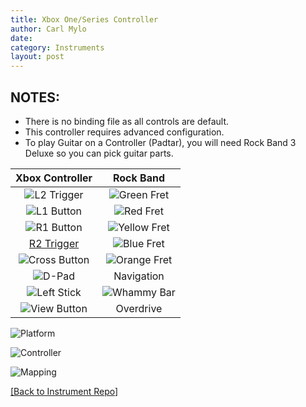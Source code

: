 ```yaml
---
title: Xbox One/Series Controller
author: Carl Mylo
date: 
category: Instruments
layout: post
---
```


## NOTES:

* There is no binding file as all controls are default.
* This controller requires advanced configuration.
* To play Guitar on a Controller (Padtar), you will need Rock Band 3 Deluxe so you can pick guitar parts.

| **Xbox Controller**          | **Rock Band** |
|:------------------:|:---------------------:|
| ![L2 Trigger](https://github.com/hmxmilohax/rb3-pc/blob/main/images/btns/ctrls/xbox/lt.png "Left Trigger") | ![Green Fret](https://github.com/hmxmilohax/rb3-pc/blob/main/images/btns/gtrs/gf.png "Green Fret") |
| ![L1 Button](https://github.com/hmxmilohax/rb3-pc/blob/main/images/btns/ctrls/xbox/lb.png "Left Bumper") | ![Red Fret](https://github.com/hmxmilohax/rb3-pc/blob/main/images/btns/gtrs/rf.png "Red Fret") |
| ![R1 Button](https://github.com/hmxmilohax/rb3-pc/blob/main/images/btns/ctrls/xbox/rb.png "Right Bumper") | ![Yellow Fret](https://github.com/hmxmilohax/rb3-pc/blob/main/images/btns/gtrs/yf.png "Yellow Fret") |
| [R2 Trigger](https://github.com/hmxmilohax/rb3-pc/blob/main/images/btns/ctrls/xbox/rt.png "Right Trigger") | ![Blue Fret](https://github.com/hmxmilohax/rb3-pc/blob/main/images/btns/gtrs/bf.png "Blue Fret") |
| ![Cross Button](https://github.com/hmxmilohax/rb3-pc/blob/main/images/btns/ctrls/xbox/a.png "A Button") | ![Orange Fret](https://github.com/hmxmilohax/rb3-pc/blob/main/images/btns/gtrs/of.png "Orange Fret") |
| ![D-Pad](https://github.com/hmxmilohax/rb3-pc/blob/main/images/btns/ctrls/xbox/dp.png "D-Pad") | Navigation |
| ![Left Stick](https://github.com/hmxmilohax/rb3-pc/blob/main/images/btns/ctrls/xbox/ls.png "Left Stick") | ![Whammy Bar](https://github.com/hmxmilohax/rb3-pc/blob/main/images/btns/gtrs/wb.png "Whammy Bar") |
| ![View Button](https://github.com/hmxmilohax/rb3-pc/blob/main/images/btns/ctrls/xbox/viw.png "View Button") | Overdrive |


![Platform](https://raw.githubusercontent.com/hmxmilohax/rb3-pc/main/assets/images/instruments/xbx.png "Platform") 

![Controller](https://raw.githubusercontent.com/hmxmilohax/rb3-pc/main/assets/images/instruments/ds3controller.png "Controller") 

![Mapping](https://raw.githubusercontent.com/hmxmilohax/rb3-pc/main/assets/images/instruments/xboxmapping.png "Mapping") 

[[Back to Instrument Repo]](https://hmxmilohax.github.io/rb3-pc/english/instrumentrepo/#instrument-list)

